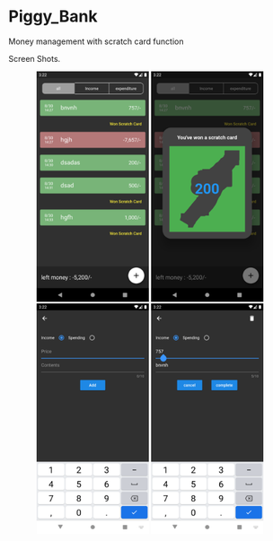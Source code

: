 # Piggy_Bank
Money management with scratch card function

Screen Shots.

<p align="center">
  <img src="https://github.com/Techbittu/Piggy_Bank/blob/master/Screenshot_1598781136.png" width="200" title="First Screen">
  <img src="https://github.com/Techbittu/Piggy_Bank/blob/master/Screenshot_1598781154.png" width="200" title="First Screen">
  <img src="https://github.com/Techbittu/Piggy_Bank/blob/master/Screenshot_1598781164.png" width="200" title="First Screen">
  <img src="https://github.com/Techbittu/Piggy_Bank/blob/master/Screenshot_1598781174.png" width="200" title="First Screen">
  
</p>
  

